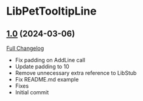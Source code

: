 # LibPetTooltipLine

## [1.0](https://github.com/plusmouse/LibBattlePetTooltipLine/tree/1.0) (2024-03-06)
[Full Changelog](https://github.com/plusmouse/LibBattlePetTooltipLine/commits/1.0) 

- Fix padding on AddLine call  
- Update padding to 10  
- Remove unnecessary extra reference to LibStub  
- Fix README.md example  
- Fixes  
- Initial commit  
